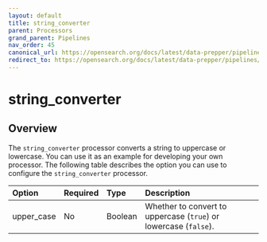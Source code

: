 ```yaml
---
layout: default
title: string_converter
parent: Processors
grand_parent: Pipelines
nav_order: 45
canonical_url: https://opensearch.org/docs/latest/data-prepper/pipelines/configuration/processors/string-converter/
redirect_to: https://opensearch.org/docs/latest/data-prepper/pipelines/configuration/processors/string-converter/
---
```


# string_converter

## Overview

The `string_converter` processor converts a string to uppercase or lowercase. You can use it as an example for developing your own processor. The following table describes the option you can use to configure the `string_converter` processor.

Option | Required | Type | Description
:--- | :--- | :--- | :---
upper_case | No | Boolean | Whether to convert to uppercase (`true`) or lowercase (`false`).

<!---## Configuration

Content will be added to this section.

## Metrics

Content will be added to this section.--->